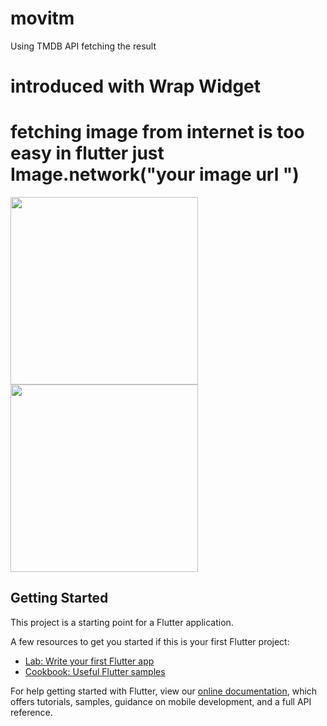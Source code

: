 # movitm

Using TMDB API fetching the result

# introduced with Wrap Widget 

# fetching image from internet is too easy in flutter just Image.network("your image url ")


<img src="https://user-images.githubusercontent.com/30453784/50630915-83936080-0f68-11e9-9f77-d1f1756b3081.jpg" width = 300>   <img  src="https://user-images.githubusercontent.com/30453784/50637337-a2512180-0f7f-11e9-8f1a-3f76b09f1a00.jpg" width = 300>



## Getting Started

This project is a starting point for a Flutter application.

A few resources to get you started if this is your first Flutter project:

- [Lab: Write your first Flutter app](https://flutter.io/docs/get-started/codelab)
- [Cookbook: Useful Flutter samples](https://flutter.io/docs/cookbook)

For help getting started with Flutter, view our 
[online documentation](https://flutter.io/docs), which offers tutorials, 
samples, guidance on mobile development, and a full API reference.
